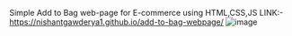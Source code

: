 Simple Add to Bag web-page for E-commerce using HTML,CSS,JS
LINK:- https://nishantgawderya1.github.io/add-to-bag-webpage/
![image](https://github.com/user-attachments/assets/50d7afc0-9c23-4c92-97bc-56a20adb0636)
